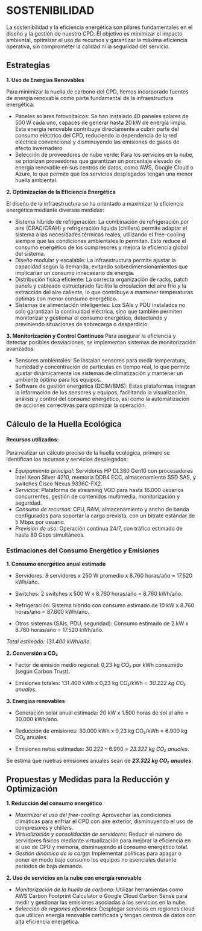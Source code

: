 # SOSTENIBILIDAD
La sostenibilidad y la eficiencia energética son pilares fundamentales en el diseño y la gestión de nuestro CPD. 
El objetivo es minimizar el impacto ambiental, optimizar el uso de recursos y garantizar la máxima eficiencia operativa, sin comprometer la calidad ni la seguridad del servicio.

## Estrategias 

**1. Uso de Energías Renovables**

Para minimizar la huella de carbono del CPD, hemos incorporado fuentes de energía renovable como parte fundamental de la infraestructura energética:
- Paneles solares fotovoltaicos: Se han instalado 40 paneles solares de 500 W cada uno, capaces de generar hasta 20 kW de energía limpia. Esta energía renovable contribuye directamente a cubrir parte del consumo eléctrico del CPD, reduciendo la dependencia de la red eléctrica convencional y disminuyendo las emisiones de gases de efecto invernadero.
- Selección de proveedores de nube verde: Para los servicios en la nube, se priorizan proveedores que garantizan un porcentaje elevado de energía renovable en sus centros de datos, como AWS, Google Cloud o Azure, lo que permite que los servicios desplegados tengan una menor huella ambiental.

**2. Optimización de la Eficiencia Energética**

El diseño de la infraestructura se ha orientado a maximizar la eficiencia energética mediante diversas medidas:
- Sistema híbrido de refrigeración: La combinación de refrigeración por aire (CRAC/CRAH) y refrigeración líquida (chillers) permite adaptar el sistema a las necesidades térmicas reales, utilizando el free-cooling siempre que las condiciones ambientales lo permitan. Esto reduce el consumo energético de los compresores y mejora la eficiencia global del sistema.
- Diseño modular y escalable: La infraestructura permite ajustar la capacidad según la demanda, evitando sobredimensionamientos que implicarían un consumo innecesario de energía.
- Distribución física eficiente: La correcta organización de racks, patch panels y cableado estructurado facilita la circulación del aire frío y la extracción del aire caliente, lo que contribuye a mantener temperaturas óptimas con menor consumo energético.
- Sistemas de alimentación inteligentes: Los SAIs y PDU instalados no solo garantizan la continuidad eléctrica, sino que también permiten monitorizar y gestionar el consumo energético, detectando y previniendo situaciones de sobrecarga o desperdicio.

**3. Monitorización y Control Continuos**
Para asegurar la eficiencia y detectar posibles desviaciones, se implementan sistemas de monitorización avanzados:
- Sensores ambientales: Se instalan sensores para medir temperatura, humedad y concentración de partículas en tiempo real, lo que permite ajustar dinámicamente los sistemas de climatización y mantener un ambiente óptimo para los equipos.
- Software de gestión energética (DCIM/BMS): Estas plataformas integran la información de los sensores y equipos, facilitando la visualización, análisis y control del consumo energético, así como la automatización de acciones correctivas para optimizar la operación.

## Cálculo de la Huella Ecológica

#### Recursos utilizados:
Para realizar un cálculo preciso de la huella ecológica, primero se identifican los recursos y servicios desplegados:
- *Equipamiento principal*: Servidores HP DL380 Gen10 con procesadores Intel Xeon Silver 4210, memoria DDR4 ECC, almacenamiento SSD SAS, y switches Cisco Nexus 9336C-FX2.
- *Servicios*: Plataforma de streaming VOD para hasta 16.000 usuarios concurrentes, gestión de contenidos multimedia, monitorización y seguridad.
- *Consumo de recursos*: CPU, RAM, almacenamiento y ancho de banda configurados para soportar la carga prevista, con un bitrate estándar de 5 Mbps por usuario.
- *Previsión de uso*: Operación continua 24/7, con tráfico estimado de hasta 80 Gbps simultáneos.

### Estimaciones del Consumo Energético y Emisiones
**1. Consumo energético anual estimado**
- Servidores: 8 servidores x 250 W promedio x 8.760 horas/año = 17.520 kWh/año.

- Switches: 2 switches x 500 W x 8.760 horas/año = 8.760 kWh/año.

- Refrigeración: Sistema híbrido con consumo estimado de 10 kW x 8.760 horas/año = 87.600 kWh/año.

- Otros sistemas (SAIs, PDU, seguridad): Consumo estimado de 2 kW x 8.760 horas/año = 17.520 kWh/año.

*Total estimado: 131.400 kWh/año.*

**2. Conversión a CO₂**
- Factor de emisión medio regional: 0,23 kg CO₂ por kWh consumido (según Carbon Trust).

- Emisiones totales: 131.400 kWh x 0,23 kg CO₂/kWh = *30.222 kg CO₂ anuales*.

**3. Energiaa renovables**
- Generación solar anual estimada: 20 kW x 1.500 horas de sol al año = 30.000 kWh/año.

- Reducción de emisiones: 30.000 kWh x 0,23 kg CO₂/kWh = 6.900 kg CO₂ anuales.

- Emisiones netas estimadas: 30.222 – 6.900 = *23.322 kg CO₂ anuales*.

Se estima que nuetras emisiones anuales sean de ***23.322 kg CO₂ anuales***.

## Propuestas y Medidas para la Reducción y Optimización

**1. Reducción del consumo energético**
- *Maximizar el uso del free-cooling*: Aprovechar las condiciones climáticas para enfriar el CPD con aire exterior, disminuyendo el uso de compresores y chillers.
- *Virtualización y consolidación de servidores*: Reducir el número de servidores físicos mediante virtualización para mejorar la eficiencia en el uso de CPU y memoria, disminuyendo el consumo energético total.
- *Gestión dinámica de la carga*: Implementar políticas para apagar o poner en modo bajo consumo los equipos no esenciales durante periodos de baja demanda.

**2. Uso de servicios en la nube con energía renovable**
- *Monitorización de la huella de carbono*: Utilizar herramientas como AWS Carbon Footprint Calculator o Google Cloud Carbon Sense para medir y gestionar las emisiones asociadas a los servicios en la nube.
- *Selección de regiones eficientes*: Desplegar servicios en regiones cloud que utilicen energía renovable certificada y tengan centros de datos con alta eficiencia energética.




